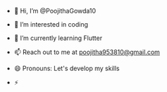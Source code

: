 - 👋 Hi, I’m @PoojithaGowda10
- 👀 I’m interested in coding
- 🌱 I’m currently learning Flutter

- 📫 Reach out to me at poojitha953810@gmail.com
- 😄 Pronouns: Let's develop my skills
- ⚡ 

<!---
PoojithaGowda10/PoojithaGowda10 is a ✨ special ✨ repository because its `README.md` (this file) appears on your GitHub profile.
You can click the Preview link to take a look at your changes.
--->
